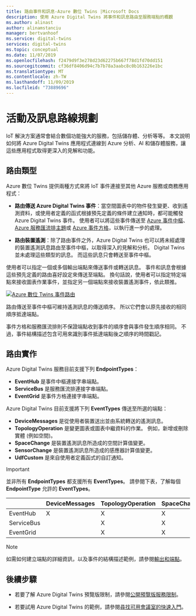 ```yaml
---
title: 路由事件和訊息-Azure 數位 Twins |Microsoft Docs
description: 使用 Azure Digital Twins 將事件和訊息路由至服務端點的概觀
ms.author: alinast
author: alinamstanciu
manager: bertvanhoof
ms.service: digital-twins
services: digital-twins
ms.topic: conceptual
ms.date: 11/07/2019
ms.openlocfilehash: f2479d9f3e278d23d62275b667f78d1fd70dd151
ms.sourcegitcommit: cf36df8406d94c7b7b78a3aabc8c0b163226e1bc
ms.translationtype: MT
ms.contentlocale: zh-TW
ms.lasthandoff: 11/09/2019
ms.locfileid: "73889696"
---
```

# <a name="routing-events-and-messages"></a>活動及訊息路線規劃

IoT 解決方案通常會結合數個功能強大的服務，包括儲存體、分析等等。 本文說明如何將 Azure Digital Twins 應用程式連線到 Azure 分析、AI 和儲存體服務，讓這些應用程式取得更深入的見解和功能。

## <a name="route-types"></a>路由類型  

Azure 數位 Twins 提供兩種方式來將 IoT 事件連接至其他 Azure 服務或商務應用程式：

* **路由傳送 Azure Digital Twins 事件**：當空間圖表中的物件發生變更、收到遙測資料，或使用者定義的函式根據預先定義的條件建立通知時，都可能觸發 Azure Digital Twins 事件。 使用者可以將這些事件傳送至 [Azure 事件中樞](https://azure.microsoft.com/services/event-hubs/)、[Azure 服務匯流排主題](https://azure.microsoft.com/services/service-bus/)或 [Azure 事件方格](https://azure.microsoft.com/services/event-grid/)，以執行進一步的處理。

* **路由裝置遙測**：除了路由事件之外，Azure Digital Twins 也可以將未經處理的裝置遙測訊息路由至事件中樞，以取得深入的見解和分析。 Digital Twins 並未處理這些類型的訊息。 而這些訊息只會轉送至事件中樞。

使用者可以指定一個或多個輸出端點來傳送事件或轉送訊息。 事件和訊息會根據這些預先定義的路由喜好設定來傳送至端點。 換句話說，使用者可以指定特定端點來接收圖表作業事件，並指定另一個端點來接收裝置遙測事件，依此類推。

[![Azure 數位 Twins 事件路由](media/concepts/digital-twins-events-routing.png)](media/concepts/digital-twins-events-routing.png#lightbox)

路由傳送至事件中樞可維持遙測訊息的傳送順序。 所以它們會以原先接收的相同順序抵達端點。 

事件方格和服務匯流排則不保證端點收到事件的順序會與事件發生順序相同。 不過，事件結構描述包含可用來識別事件抵達端點後之順序的時間戳記。

## <a name="route-implementation"></a>路由實作

Azure Digital Twins 服務目前支援下列 **EndpointTypes**：

* **EventHub** 是事件中樞連接字串端點。
* **ServiceBus** 是服務匯流排連接字串端點。
* **EventGrid** 是事件方格連接字串端點。

Azure Digital Twins 目前支援將下列 **EventTypes** 傳送至所選的端點：

* **DeviceMessages** 是從使用者裝置送出並由系統轉送的遙測訊息。
* **TopologyOperation** 是變更圖表或圖表中繼資料的作業。 例如，新增或刪除實體 (例如空間)。
* **SpaceChange** 是裝置遙測訊息所造成的空間計算值變更。
* **SensorChange** 是裝置遙測訊息所造成的感應器計算值變更。
* **UdfCustom** 是來自使用者定義函式的自訂通知。

> [!IMPORTANT]  
> 並非所有 **EndpointTypes** 都支援所有 **EventTypes**。
> 請參閱下表，了解每個 **EndpointType** 允許的 **EventTypes**。

|             | DeviceMessages | TopologyOperation | SpaceChange | SensorChange | UdfCustom |
| ----------- | -------------- | ----------------- | ----------- | ------------ | --------- |
| EventHub|     X          |         X         |     X       |      X       |   X       |
| ServiceBus|              |         X         |     X       |      X       |   X       |
| EventGrid|               |         X         |     X       |      X       |   X       |

>[!NOTE]  
>如需如何建立端點的詳細資訊，以及事件的結構描述範例，請參閱[輸出和端點](how-to-egress-endpoints.md)。

## <a name="next-steps"></a>後續步驟

- 若要了解 Azure Digital Twins 預覽版限制，請參閱[公開預覽版服務限制](concepts-service-limits.md)。

- 若要試用 Azure Digital Twins 的範例，請參閱[尋找可用會議室的快速入門](quickstart-view-occupancy-dotnet.md)。